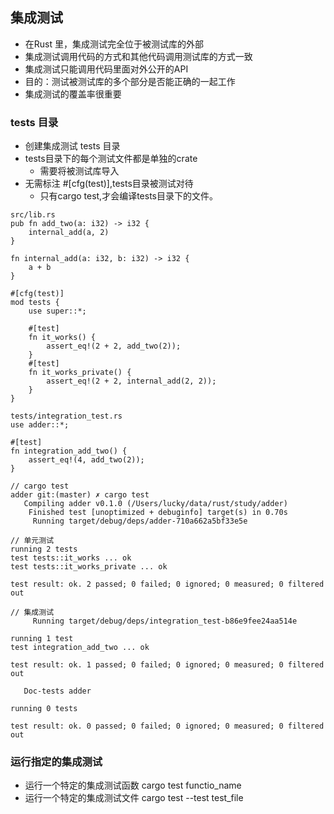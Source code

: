 ## 集成测试

* 在Rust 里，集成测试完全位于被测试库的外部
* 集成测试调用代码的方式和其他代码调用测试库的方式一致
* 集成测试只能调用代码里面对外公开的API
* 目的：测试被测试库的多个部分是否能正确的一起工作
* 集成测试的覆盖率很重要

### tests 目录

* 创建集成测试 tests 目录
* tests目录下的每个测试文件都是单独的crate
    * 需要将被测试库导入
* 无需标注 #[cfg(test)],tests目录被测试对待
    * 只有cargo test,才会编译tests目录下的文件。

```
src/lib.rs
pub fn add_two(a: i32) -> i32 {
    internal_add(a, 2)
}

fn internal_add(a: i32, b: i32) -> i32 {
    a + b
}

#[cfg(test)]
mod tests {
    use super::*;

    #[test]
    fn it_works() {
        assert_eq!(2 + 2, add_two(2));
    }
    #[test]
    fn it_works_private() {
        assert_eq!(2 + 2, internal_add(2, 2));
    }
}

tests/integration_test.rs
use adder::*;

#[test]
fn integration_add_two() {
    assert_eq!(4, add_two(2));
}

// cargo test
adder git:(master) ✗ cargo test
   Compiling adder v0.1.0 (/Users/lucky/data/rust/study/adder)
    Finished test [unoptimized + debuginfo] target(s) in 0.70s
     Running target/debug/deps/adder-710a662a5bf33e5e

// 单元测试
running 2 tests
test tests::it_works ... ok
test tests::it_works_private ... ok

test result: ok. 2 passed; 0 failed; 0 ignored; 0 measured; 0 filtered out

// 集成测试
     Running target/debug/deps/integration_test-b86e9fee24aa514e

running 1 test
test integration_add_two ... ok

test result: ok. 1 passed; 0 failed; 0 ignored; 0 measured; 0 filtered out

   Doc-tests adder

running 0 tests

test result: ok. 0 passed; 0 failed; 0 ignored; 0 measured; 0 filtered out
```

### 运行指定的集成测试

* 运行一个特定的集成测试函数 cargo test functio_name
* 运行一个特定的集成测试文件 cargo test --test test_file

